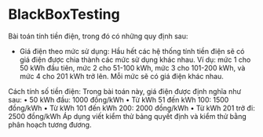 # BlackBoxTesting
Bài toán tính tiền điện, trong đó có những quy định sau:
- Giá điện theo mức sử dụng: Hầu hết các hệ thống tính tiền điện sẽ có giá điện được chia thành các mức sử dụng khác nhau. Ví dụ: mức 1 cho 50 kWh đầu tiên, mức 2 cho 51-100 kWh, mức 3 cho 101-200 kWh, và mức 4 cho 201 kWh trở lên. Mỗi mức sẽ có giá điện khác nhau.

Cách tính số tiền điện:
Trong bài toán này, giá điện được định nghĩa như sau:
•	50 kWh đầu: 1000 đồng/kWh
•	Từ kWh 51 đến kWh 100: 1500 đồng/kWh
•	Từ kWh 101 đến kWh 200: 2000 đồng/kWh
•	Từ kWh 201 trở đi: 2500 đồng/kWh
Áp dụng viết kiểm thử bảng quyết định và kiểm thử bằng phân hoạch tương đương.
